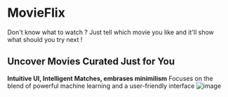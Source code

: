 # MovieFlix
Don't know what to watch ? Just tell which movie you like and it'll show what should you try next !


## Uncover Movies Curated Just for You

**Intuitive UI, Intelligent Matches, embrases minimilism**
 Focuses on the blend of powerful machine learning and a user-friendly interface
![image](https://github.com/user-attachments/assets/01d2c479-2794-41a1-993b-fa003e1f2d07)


